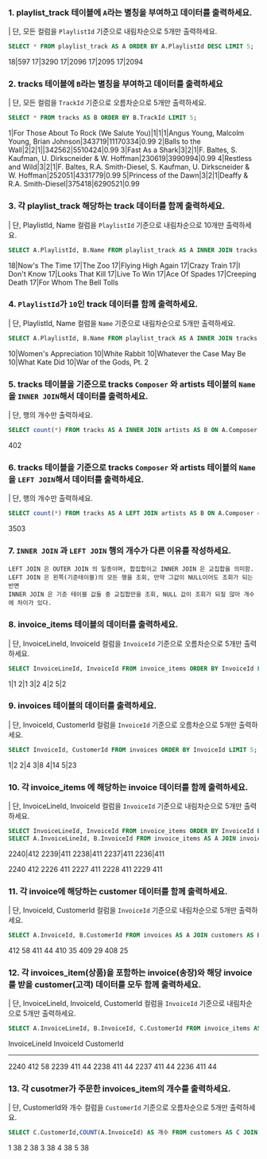 ### 1. playlist_track 테이블에 `A`라는 별칭을 부여하고 데이터를 출력하세요.
| 단, 모든 컬럼을 `PlaylistId` 기준으로 내림차순으로 5개만 출력하세요.
```sql
SELECT * FROM playlist_track AS A ORDER BY A.PlaylistId DESC LIMIT 5;
```
18|597
17|3290
17|2096
17|2095
17|2094

### 2. tracks 테이블에 `B`라는 별칭을 부여하고 데이터를 출력하세요
| 단, 모든 컬럼을 `TrackId` 기준으로 오름차순으로 5개만 출력하세요.
```sql
SELECT * FROM tracks AS B ORDER BY B.TrackId LIMIT 5;
```
1|For Those About To Rock (We Salute You)|1|1|1|Angus Young, Malcolm Young, Brian Johnson|343719|11170334|0.99
2|Balls to the Wall|2|2|1||342562|5510424|0.99
3|Fast As a Shark|3|2|1|F. Baltes, S. Kaufman, U. Dirkscneider & W. Hoffman|230619|3990994|0.99
4|Restless and Wild|3|2|1|F. Baltes, R.A. Smith-Diesel, S. Kaufman, U. Dirkscneider & W. Hoffman|252051|4331779|0.99
5|Princess of the Dawn|3|2|1|Deaffy & R.A. Smith-Diesel|375418|6290521|0.99
 
### 3. 각 playlist_track 해당하는 track 데이터를 함께 출력하세요.
| 단, PlaylistId, Name 컬럼을 `PlaylistId` 기준으로 내림차순으로 10개만 출력하세요. 
```sql
SELECT A.PlaylistId, B.Name FROM playlist_track AS A INNER JOIN tracks AS B ON A.TrackId = B.TrackId ORDER BY A.PlaylistId DESC LIMIT 10;
```  
18|Now's The Time
17|The Zoo
17|Flying High Again
17|Crazy Train
17|I Don't Know
17|Looks That Kill
17|Live To Win
17|Ace Of Spades
17|Creeping Death
17|For Whom The Bell Tolls

### 4. `PlaylistId`가 `10`인 track 데이터를 함께 출력하세요. 
| 단, PlaylistId, Name 컬럼을 `Name` 기준으로 내림차순으로 5개만 출력하세요.
```sql
SELECT A.PlaylistId, B.Name FROM playlist_track AS A INNER JOIN tracks AS B ON A.TrackId = B.TrackId WHERE A.PlaylistId = 10 ORDER BY B.Name DESC LIMIT 5;
``` 
10|Women's Appreciation
10|White Rabbit
10|Whatever the Case May Be
10|What Kate Did
10|War of the Gods, Pt. 2
### 5. tracks 테이블을 기준으로 tracks `Composer` 와 artists 테이블의 `Name`을 `INNER JOIN`해서 데이터를 출력하세요.
| 단, 행의 개수만 출력하세요.
```sql
SELECT count(*) FROM tracks AS A INNER JOIN artists AS B ON A.Composer = B.Name;
```
402
### 6. tracks 테이블을 기준으로 tracks `Composer` 와 artists 테이블의 `Name`을 `LEFT JOIN`해서 데이터를 출력하세요.
| 단, 행의 개수만 출력하세요.
```sql
SELECT count(*) FROM tracks AS A LEFT JOIN artists AS B ON A.Composer = B.Name;
```
3503
### 7. `INNER JOIN` 과 `LEFT JOIN` 행의 개수가 다른 이유를 작성하세요.
```plain
LEFT JOIN 은 OUTER JOIN 의 일종이며, 합집합이고 INNER JOIN 은 교집합을 의미함.
LEFT JOIN 은 왼쪽(기준테이블)의 모든 행을 조회, 만약 그값이 NULL이어도 조회가 되는 반면
INNER JOIN 은 기준 테이블 값들 중 교집합만을 조회, NULL 값이 조회가 되질 않아 개수에 차이가 있다.
```

### 8. invoice_items 테이블의 데이터를 출력하세요.
| 단, InvoiceLineId, InvoiceId 컬럼을 `InvoiceId` 기준으로 오름차순으로 5개만 출력하세요.
```sql
SELECT InvoiceLineId, InvoiceId FROM invoice_items ORDER BY InvoiceId LIMIT 5;
``` 
1|1
2|1
3|2
4|2
5|2
### 9. invoices 테이블의 데이터를 출력하세요.
| 단, InvoiceId, CustomerId 컬럼을 `InvoiceId` 기준으로 오름차순으로 5개만 출력하세요.
```sql
SELECT InvoiceId, CustomerId FROM invoices ORDER BY InvoiceId LIMIT 5;
``` 
1|2
2|4
3|8
4|14
5|23
### 10. 각 invoice_items 에 해당하는 invoice 데이터를 함께 출력하세요.
| 단, InvoiceLineId, InvoiceId 컬럼을 `InvoiceId` 기준으로 내림차순으로 5개만 출력하세요.
```SQL
SELECT InvoiceLineId, InvoiceId FROM invoice_items ORDER BY InvoiceId DESC LIMIT 5;
SELECT A.InvoiceLineId, B.InvoiceId FROM invoice_items AS A JOIN invoices AS B ON A.InvoiceId = B.InvoiceId ORDER BY B.InvoiceId DESC LIMIT 5;
``` 
2240|412
2239|411
2238|411
2237|411
2236|411

2240           412
2226           411
2227           411
2228           411
2229           411


### 11. 각 invoice에 해당하는 customer 데이터를 함께 출력하세요.
| 단, InvoiceId, CustomerId 컬럼을 `InvoiceId` 기준으로 내림차순으로 5개만 출력하세요.
```SQL
SELECT A.InvoiceId, B.CustomerId FROM invoices AS A JOIN customers AS B ON A.CustomerId = B.CustomerId ORDER BY A.InvoiceId DESC LIMIT 5;
```
412        58
411        44
410        35
409        29
408        25

### 12. 각 invoices_item(상품)을 포함하는 invoice(송장)와 해당 invoice를 받을 customer(고객) 데이터를 모두 함께 출력하세요.
| 단, InvoiceLineId, InvoiceId, CustomerId 컬럼을 `InvoiceId` 기준으로 내림차순으로 5개만 출력하세요.
```SQL
SELECT A.InvoiceLineId, B.InvoiceId, C.CustomerId FROM invoice_items AS A JOIN invoices AS B ON A.InvoiceId = B.InvoiceId JOIN customers AS C ON B.CustomerId = C.CustomerId ORDER BY A.InvoiceId DESC LIMIT 5;
```
InvoiceLineId  InvoiceId  CustomerId
-------------  ---------  ----------
2240           412        58
2239           411        44
2238           411        44
2237           411        44
2236           411        44

### 13. 각 cusotmer가 주문한 invoices_item의 개수를 출력하세요.
| 단, CustomerId와 개수 컬럼을 `CustomerId` 기준으로 오름차순으로 5개만 출력하세요.
```sql
SELECT C.CustomerId,COUNT(A.InvoiceId) AS 개수 FROM customers AS C JOIN invoice_items AS A ON A.InvoiceId = B.InvoiceId JOIN invoices AS B ON B.CustomerId = C.CustomerId GROUP BY C.CustomerId ORDER BY C.CustomerId LIMIT 5;
```
1           38
2           38
3           38
4           38
5           38
